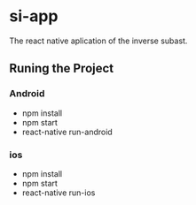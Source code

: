 # si-app

The react native aplication of the inverse subast.

## Runing the Project  

### Android

- npm install  
- npm start  
- react-native run-android  

### ios

- npm install  
- npm start  
- react-native run-ios    
